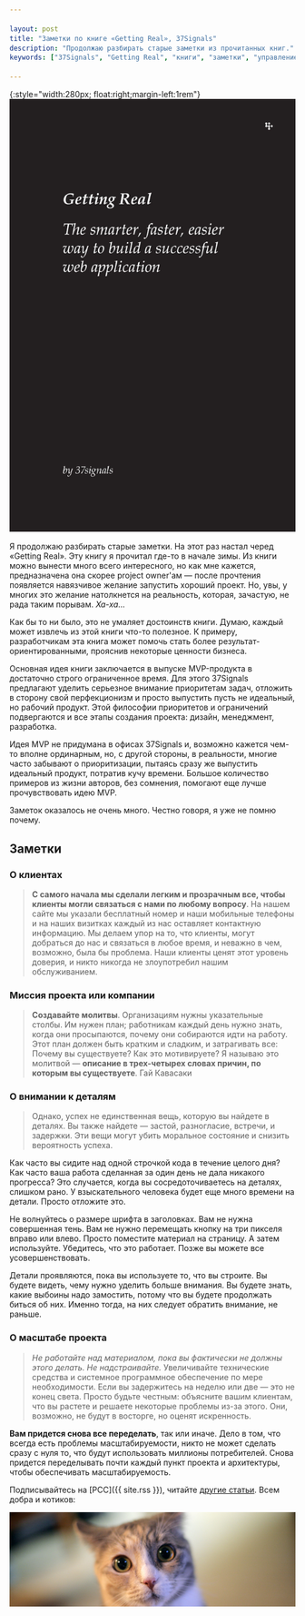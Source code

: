 ```yaml
---

layout: post
title: "Заметки по книге «Getting Real», 37Signals"
description: "Продолжаю разбирать старые заметки из прочитанных книг."
keywords: ["37Signals", "Getting Real", "книги", "заметки", "управление проектами"]

---
```


{:style="width:280px; float:right;margin-left:1rem"}
![Programmer Grumpy Cat](/assets/articles-assets/getting-real.jpg)

Я продолжаю разбирать старые заметки. На этот раз настал черед «Getting Real».
Эту книгу я прочитал где-то в начале зимы. Из книги можно вынести много всего
интересного, но как мне кажется, предназначена она скорее project owner'ам —
после прочтения появляется навязчивое желание запустить хороший проект. Но,
увы, у многих это желание натолкнется на реальность, которая, зачастую, не рада
таким порывам. _Ха-ха…_

Как бы то ни было, это не умаляет достоинств книги. Думаю, каждый может извлечь
из этой книги что-то полезное. К примеру, разработчикам эта книга может помочь
стать более результат-ориентированными, прояснив некоторые ценности бизнеса.

Основная идея книги заключается в выпуске MVP-продукта в достаточно строго
ограниченное время. Для этого 37Signals предлагают уделить серьезное
внимание приоритетам задач, отложить в сторону свой перфекционизм и просто
выпустить пусть не идеальный, но рабочий продукт. Этой философии приоритетов и
ограничений подвергаются и все этапы создания проекта: дизайн, менеджмент,
разработка.

Идея MVP не придумана в офисах 37Signals и, возможно кажется чем-то вполне
ординарным, но, с другой стороны, в реальности, многие часто забывают
о приоритизации, пытаясь сразу же выпустить идеальный продукт, потратив кучу 
времени. Большое количество примеров из жизни авторов, без сомнения, помогают
еще лучше прочувствовать идею MVP.

Заметок оказалось не очень много. Честно говоря, я уже не помню почему.

## Заметки

### О клиентах

>**С самого начала мы сделали легким и прозрачным все, чтобы клиенты могли
связаться с нами по любому вопросу**. На нашем сайте мы указали бесплатный
номер и наши мобильные телефоны и на наших визитках каждый из нас оставляет
контактную информацию. Мы делаем упор на то, что клиенты, могут добраться
до нас и связаться в любое время, и неважно в чем, возможно, была бы проблема.
Наши клиенты ценят этот уровень доверия, и никто никогда не злоупотребил нашим
обслуживанием.

### Миссия проекта или компании

>**Создавайте молитвы**. Организациям нужны указательные столбы. Им нужен план;
работникам каждый день нужно знать, когда они просыпаются, почему они
собираются идти на работу. Этот план должен быть кратким и сладким,
и затрагивать все: Почему вы существуете? Как это мотивируете? Я называю
это молитвой — **описание в трех-четырех словах причин, по которым вы
существуете**. Гай Кавасаки
  
### О внимании к деталям
  
>Однако, успех не единственная вещь, которую вы найдете в деталях. Вы также найдете —
застой, разногласие, встречи, и задержки. Эти вещи могут убить моральное
состояние и снизить вероятность успеха.
>
Как часто вы сидите над одной строчкой кода в течение целого дня? Как часто
ваша работа сделанная за один день не дала никакого прогресса? Это случается,
когда вы сосредоточиваетесь на деталях, слишком рано. У взыскательного
человека будет еще много времени на детали. Просто отложите это.
>
Не волнуйтесь о размере шрифта в заголовках. Вам не нужна совершенная тень.
Вам не нужно перемещать кнопку на три пикселя вправо или влево. Просто
поместите материал на страницу. А затем используйте. Убедитесь, что это
работает. Позже вы можете все усовершенствовать.
>
Детали проявляются, пока вы используете то, что вы строите. Вы будете видеть,
чему нужно уделить больше внимания. Вы будете знать, какие выбоины надо
замостить, потому что вы будете продолжать биться об них. Именно тогда,
на них следует обратить внимание, не раньше.

### О масштабе проекта

>_Не работайте над материалом, пока вы фактически не должны этого делать.
Не надстраивайте._ Увеличивайте технические средства и системное программное
обеспечение по мере необходимости. Если вы задержитесь на неделю или две
— это не конец света. Просто будьте честным: объясните вашим клиентам,
что вы растете и решаете некоторые проблемы из-за этого. Они, возможно,
не будут в восторге, но оценят искренность.
>
**Вам придется снова все переделать**, так или иначе. Дело в том, что всегда
есть проблемы масштабируемости, никто не может сделать сразу с нуля то, что
будут использовать миллионы потребителей. Снова придется переделывать почти
каждый пункт проекта и архитектуры, чтобы обеспечивать масштабируемость.


Подписывайтесь на [РСС]({{ site.rss }}), читайте [другие статьи](/). 
Всем добра и котиков:

![](/assets/articles-assets/cats/2.jpg)